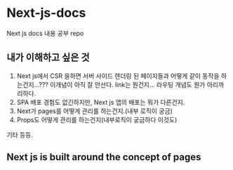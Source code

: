 # Next-js-docs
Next js docs 내용 공부 repo

## 내가 이해하고 싶은 것
1. Next js에서 CSR 을하면 서버 사이드 렌더링 된 페이지들과 어떻게 같이 동작을 하는건지...??? 이개념이 아직 잘 안선다. link는 뭔건지... 라우팅 개념도 뭔가 아리까리하다. 
2. SPA 배포 경험도 없긴하지만, Next js 앱의 배포는 뭐가 다른건지. 
3. Next가 pages를 어떻게 관리를 하는건지.(내부 로직이 궁금)
4. Props도 어떻게 관리를 하는건지(내부로직이 궁금하다 이것도)

기타 등등. 

## Next js is built around the concept of pages
